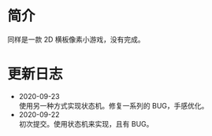 # 简介
同样是一款 2D 横板像素小游戏，没有完成。

# 更新日志
- 2020-09-23  
使用另一种方式实现状态机。修复一系列的 BUG，手感优化。
- 2020-09-22  
初次提交。使用状态机来实现，且有 BUG。